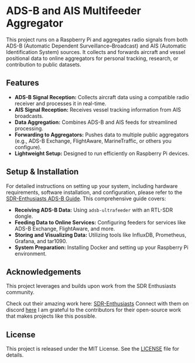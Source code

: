 # ADS-B and AIS Multifeeder Aggregator

This project runs on a Raspberry Pi and aggregates radio signals from both ADS-B (Automatic Dependent Surveillance–Broadcast) and AIS (Automatic Identification System) sources. 
It collects and forwards aircraft and vessel positional data to online aggregators for personal tracking, research, or contribution to public datasets.

## Features

- **ADS-B Signal Reception:** Collects aircraft data using a compatible radio receiver and processes it in real-time.
- **AIS Signal Reception:** Receives vessel tracking information from AIS broadcasts.
- **Data Aggregation:** Combines ADS-B and AIS feeds for streamlined processing.
- **Forwarding to Aggregators:** Pushes data to multiple public aggregators (e.g., ADS-B Exchange, FlightAware, MarineTraffic, or others you configure).
- **Lightweight Setup:** Designed to run efficiently on Raspberry Pi devices.

## Setup & Installation

For detailed instructions on setting up your system, including hardware requirements, software installation, and configuration, 
please refer to the [SDR-Enthusiasts ADS-B Guide](https://sdr-enthusiasts.gitbook.io/ads-b/). This comprehensive guide covers:

- **Receiving ADS-B Data:** Using `adsb-ultrafeeder` with an RTL-SDR dongle.
- **Feeding Data to Online Services:** Configuring feeders for services like ADS-B Exchange, FlightAware, and more.
- **Storing and Visualizing Data:** Utilizing tools like InfluxDB, Prometheus, Grafana, and tar1090.
- **System Preparation:** Installing Docker and setting up your Raspberry Pi environment.

## Acknowledgements

This project leverages and builds upon work from the SDR Enthusiasts community.

Check out their amazing work here: [SDR-Enthusiasts](https://github.com/sdr-enthusiasts)
Connect with them on discord [here](https://discord.gg/sTf9uYF)
I am grateful to the contributors for their open-source work that makes projects like this possible.

## License

This project is released under the MIT License. See the [LICENSE](LICENSE) file for details.
